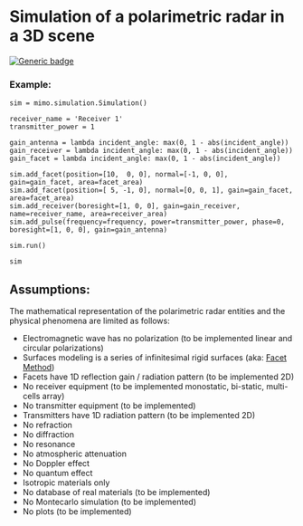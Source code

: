 # Simulation of a polarimetric radar in a 3D scene

[![Generic badge](https://img.shields.io/badge/Python-3.6-blue.svg)](https://shields.io/)

### Example:
    sim = mimo.simulation.Simulation()
    
    receiver_name = 'Receiver 1'
    transmitter_power = 1
    
    gain_antenna = lambda incident_angle: max(0, 1 - abs(incident_angle))
    gain_receiver = lambda incident_angle: max(0, 1 - abs(incident_angle))
    gain_facet = lambda incident_angle: max(0, 1 - abs(incident_angle))
    
    sim.add_facet(position=[10,  0, 0], normal=[-1, 0, 0], gain=gain_facet, area=facet_area)
    sim.add_facet(position=[ 5, -1, 0], normal=[0, 0, 1], gain=gain_facet, area=facet_area)
    sim.add_receiver(boresight=[1, 0, 0], gain=gain_receiver, name=receiver_name, area=receiver_area)
    sim.add_pulse(frequency=frequency, power=transmitter_power, phase=0, boresight=[1, 0, 0], gain=gain_antenna)

    sim.run()

    sim

## Assumptions:

The mathematical representation of the polarimetric radar entities and the physical phenomena are limited as follows:
- Electromagnetic wave has no polarization (to be implemented linear and circular polarizations)
- Surfaces modeling is a series of infinitesimal rigid surfaces (aka: [Facet Method](https://agupubs.onlinelibrary.wiley.com/doi/full/10.1029/2003RS002903))
- Facets have 1D reflection gain / radiation pattern (to be implemented 2D)
- No receiver equipment (to be implemented monostatic, bi-static, multi-cells array)
- No transmitter equipment (to be implemented)
- Transmitters have 1D radiation pattern (to be implemented 2D)
- No refraction
- No diffraction
- No resonance
- No atmospheric attenuation
- No Doppler effect
- No quantum effect
- Isotropic materials only
- No database of real materials (to be implemented)
- No Montecarlo simulation (to be implemented)
- No plots (to be implemented)